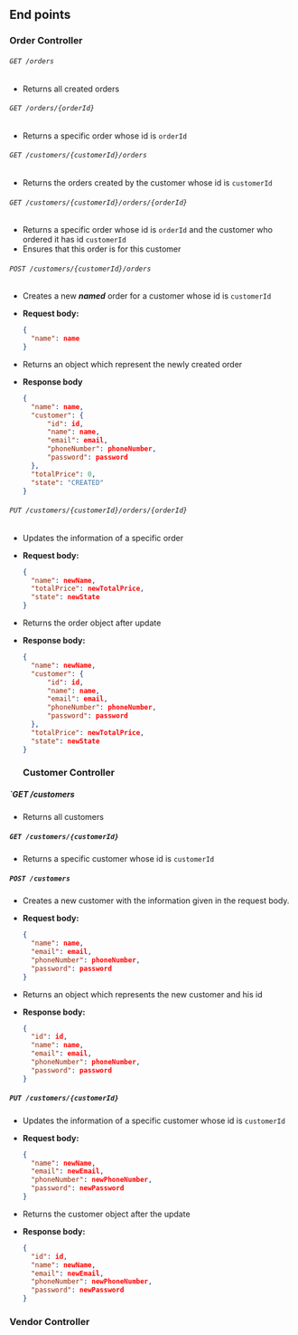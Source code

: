 ## End points

### Order Controller

###### `GET /orders`

- Returns all created orders

###### `GET /orders/{orderId}`

- Returns a specific order whose id is `orderId`

###### `GET /customers/{customerId}/orders`

- Returns the orders created by the customer whose id is `customerId`

###### `GET /customers/{customerId}/orders/{orderId}`

- Returns a specific order whose id is `orderId` and the customer who ordered it has id `customerId`
- Ensures that this order is for this customer

###### `POST /customers/{customerId}/orders`

- Creates a new ***named*** order for a customer whose id is `customerId`
- **Request body:**
  
  ```json
  {
    "name": name
  }
  ```
- Returns an object which represent the newly created order
- **Response body**
  
  ```json
  {
    "name": name,
    "customer": {
        "id": id,
        "name": name,
        "email": email,
        "phoneNumber": phoneNumber,
        "password": password
    },
    "totalPrice": 0,
    "state": "CREATED"
  }
  ```

###### `PUT /customers/{customerId}/orders/{orderId}`

- Updates the information of a specific order
- **Request body:**
  
  ```json
  {
    "name": newName,
    "totalPrice": newTotalPrice,
    "state": newState
  }
  ```
- Returns the order object after update
- **Response body:**
  
  ```json
  {
    "name": newName,
    "customer": {
        "id": id,
        "name": name,
        "email": email,
        "phoneNumber": phoneNumber,
        "password": password
    },
    "totalPrice": newTotalPrice,
    "state": newState
  }
  ```
  
  ### Customer Controller

##### `GET /customers

- Returns all customers

##### `GET /customers/{customerId}`

- Returns a specific customer whose id is `customerId`

##### `POST /customers`

- Creates a new customer with the information given in the request body.
- **Request body:**
  
  ```json
  {
    "name": name,
    "email": email,
    "phoneNumber": phoneNumber,
    "password": password
  }
  ```
- Returns an object which represents the new customer and his id
- **Response body:**
  
  ```json
  {
    "id": id,
    "name": name,
    "email": email,
    "phoneNumber": phoneNumber,
    "password": password
  }
  ```

##### `PUT /customers/{customerId}`

- Updates the information of a specific customer whose id is `customerId`
- **Request body:**
  
  ```json
  {
    "name": newName,
    "email": newEmail,
    "phoneNumber": newPhoneNumber,
    "password": newPassword
  }
  ```
- Returns the customer object after the update
- **Response body:**
  
  ```json
  {
    "id": id,
    "name": newName,
    "email": newEmail,
    "phoneNumber": newPhoneNumber,
    "password": newPassword
  }
  ```

### Vendor Controller
